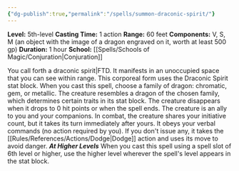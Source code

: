 ```yaml
---
{"dg-publish":true,"permalink":"/spells/summon-draconic-spirit/"}
---
```


**Level:** 5th-level
**Casting Time:** 1 action
**Range:** 60 feet
**Components:** V, S, M (an object with the image of a dragon engraved on it, worth at least 500 gp)
**Duration:** 1 hour
**School:** [[Spells/Schools of Magic/Conjuration\|Conjuration]]

You call forth a draconic spirit|FTD. It manifests in an unoccupied space that you can see within range. This corporeal form uses the Draconic Spirit stat block. When you cast this spell, choose a family of dragon: chromatic, gem, or metallic. The creature resembles a dragon of the chosen family, which determines certain traits in its stat block. The creature disappears when it drops to 0 hit points or when the spell ends.
The creature is an ally to you and your companions. In combat, the creature shares your initiative count, but it takes its turn immediately after yours. It obeys your verbal commands (no action required by you). If you don't issue any, it takes the [[Rules/References/Actions/Dodge\|Dodge]] action and uses its move to avoid danger.
**_At Higher Levels_**
When you cast this spell using a spell slot of 6th level or higher, use the higher level wherever the spell's level appears in the stat block.